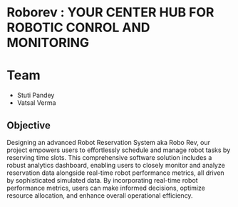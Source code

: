 # Roborev : YOUR CENTER HUB FOR ROBOTIC CONROL AND MONITORING


# Team
- Stuti Pandey
- Vatsal Verma

## Objective

 Designing an advanced Robot Reservation System aka Robo Rev, our project empowers users to effortlessly schedule and manage robot tasks by reserving time slots. This comprehensive software solution includes a robust analytics dashboard, enabling users to closely monitor and analyze reservation data alongside real-time robot performance metrics, all driven by sophisticated simulated data. By incorporating real-time robot performance metrics, users can make informed decisions, optimize resource allocation, and enhance overall operational efficiency. 

